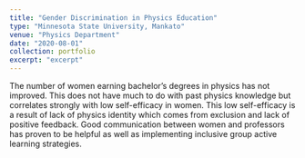 ```yaml
---
title: "Gender Discrimination in Physics Education"
type: "Minnesota State University, Mankato"
venue: "Physics Department"
date: "2020-08-01"
collection: portfolio
excerpt: "excerpt"
---
```



The number of women earning bachelor’s degrees in physics has not improved. This does not have much to do with past physics knowledge but correlates strongly with low self-efficacy in women. This low self-efficacy is a result of lack of physics identity which comes from exclusion and lack of positive feedback. Good communication between women and professors has proven to be helpful as well as implementing inclusive group active learning strategies. 
